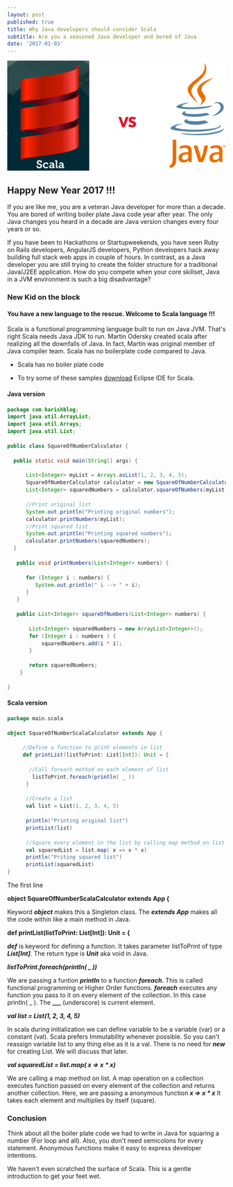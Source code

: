 ```yaml
---
layout: post
published: true
title: Why Java developers should consider Scala
subtitle: Are you a seasoned Java developer and bored of Java
date: '2017-01-03'
---
```


![ScalaVSJava](/img/ScalaVSJava.png)

##    Happy New Year 2017 !!! 
    
If you are like me, you are a veteran Java developer for more than a decade. You are bored of writing boiler plate Java code year after year. The only Java changes you heard in a decade are Java version changes every four years or so. 
    
    
If you have been to Hackathons or Startupweekends, you have seen Ruby on Rails developers, AngularJS developers, Python developers hack away building full stack web apps in couple of hours. In contrast, as a Java developer you are still trying to create the folder structure for a traditional Java/J2EE application. How do you compete when your core skillset, Java in a JVM environment is such a big disadvantage? 
 
### New Kid on the block

#### You have a new language to the rescue. Welcome to Scala language !!!

Scala is a functional programming language built to run on Java JVM. That's right Scala needs Java JDK to run. Martin Odersky created scala after realizing all the downfalls of Java. In fact, Martin was original member of Java compiler team. Scala has no boilerplate code compared to Java.
        
* Scala has no boiler plate code

* To try some of these samples [download](http://scala-ide.org/) Eclipse IDE for Scala. 

#### Java version

```java
package com.harishblog;
import java.util.ArrayList;
import java.util.Arrays;
import java.util.List;

public class SquareOfNumberCalculator {
 
  public static void main(String[] args) {
   
      List<Integer> myList = Arrays.asList(1, 2, 3, 4, 5);
      SquareOfNumberCalculator calculator = new SquareOfNumberCalculator();
      List<Integer> squaredNumbers = calculator.squareOfNumbers(myList);

      //Print original list
      System.out.println("Printing original numbers");
      calculator.printNumbers(myList);
      //Print squared list
      System.out.println("Printing squared numbers");
      calculator.printNumbers(squaredNumbers);
  }
	
   public void printNumbers(List<Integer> numbers) {
      
      for (Integer i : numbers) {
         System.out.println(" i --> " + i);
      }
   }

   public List<Integer> squareOfNumbers(List<Integer> numbers) {
       
       List<Integer> squaredNumbers = new ArrayList<Integer>();
       for (Integer i : numbers ) {
           squaredNumbers.add(i * i);
       }
       
       return squaredNumbers; 
    }

}
```

#### Scala version

```scala
package main.scala

object SquareOfNumberScalaCalculator extends App {
  
     //Define a function to print elements in list    
     def printList(listToPrint: List[Int]): Unit = {
       
       //Call foreach method on each element of list
        listToPrint.foreach(println( _ ))
      }
        
      //Create a list
      val list = List(1, 2, 3, 4, 5)
    
      println("Printing original list")
      printList(list)
    
      //Square every element in the list by calling map method on list
      val squaredList = list.map( x => x * x)
      println("Priting squared list")
      printList(squaredList)
}
```
The first line

**object SquareOfNumberScalaCalculator extends App {**

Keyword **_object_** makes this a Singleton class. The **_extends App_** makes all the code within like a main method in Java.

**def printList(listToPrint: List[Int]): Unit = {**

**_def_** is keyword for defining a function. It takes parameter listToPrint of type **_List[Int]_**. The return type is **_Unit_** aka void in Java.

**_listToPrint.foreach(println( _ ))_**

We are passing a funtion **_println_** to a function **_foreach_**. This is called functional programming or Higher Order functions. **_foreach_** executes any function you pass to it on every element of the collection. In this case println( _ ). The **___** (underscore) is current element. 

 **_val list = List(1, 2, 3, 4, 5)_**
 
 In scala during initialization we can define variable to be a variable (var) or a constant (val). Scala prefers Immutability whenever possible. So you can't reassign variable list to any thing else as it is a val. There is no need for **_new_** for creating List. We will discuss that later.
 
 **_val squaredList = list.map( x => x * x)_**
 
 We are calling a map method on list. A map operation on a collection executes function passed on every element of the collection and returns another collection. Here, we are passing a anonymous function **_x => x * x_** It takes each element and multiplies by itself (square).
 
 ### Conclusion
 Think about all the boiler plate code we had to write in Java for squaring a number (For loop and all). Also, you don't need semicolons for every statement. Anonymous functions make it easy to express developer intentions.
 
 We haven't even scratched the surface of Scala. This is a gentle introduction to get your feet wet. 
 


